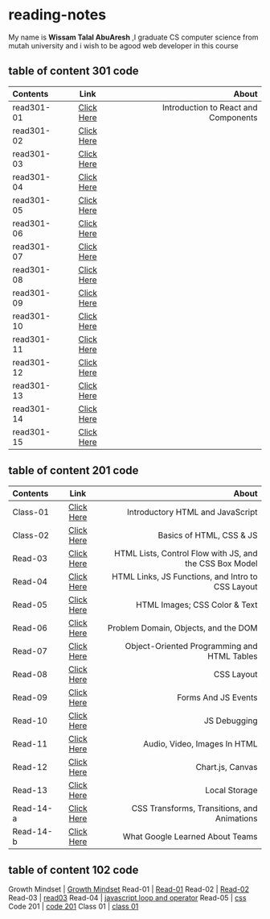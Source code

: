 # reading-notes

My name is **Wissam Talal AbuAresh** ,I graduate CS computer science from mutah university and i wish to be agood web developer in this course


## table of content 301 code

| Contents    | Link        |   About   |
| :---        |    :----:   |          ---: |
| read301-01    | [Click Here](https://wissamtalal9.github.io/reading-note/read301-01) | Introduction to React and Components |
| read301-02    | [Click Here](https://wissamtalal9.github.io/reading-note/read301-02) |  |
| read301-03     | [Click Here](https://wissamtalal9.github.io/reading-note/read301-03) |  |
| read301-04     | [Click Here](https://wissamtalal9.github.io/reading-note/read301-004) |  |
| read301-05    | [Click Here](https://wissamtalal9.github.io/reading-note/read301-05.md) | |
| read301-06    | [Click Here](https://wissamtalal9.github.io/reading-note/read301-06) | |
| read301-07    | [Click Here](https://wissamtalal9.github.io/reading-note/read301-07) |  |
| read301-08    | [Click Here](https://wissamtalal9.github.io/reading-note/read301-08) |  |
| read301-09    | [Click Here](https://wissamtalal9.github.io/reading-note/read301-09) | |
| read301-10    | [Click Here](https://wissamtalal9.github.io/reading-note/read301-10) |  |
| read301-11    | [Click Here](https://wissamtalal9.github.io/reading-note/read301-11) |  |
| read301-12    | [Click Here](https://wissamtalal9.github.io/reading-note/read301-12) |  |
| read301-13    | [Click Here](https://wissamtalal9.github.io/reading-note/read301-13) |  |
| read301-14    | [Click Here](https://wissamtalal9.github.io/reading-note/read301-14) |  |
| read301-15    | [Click Here](https://wissamtalal9.github.io/reading-note/read301-15) |  |








## table of content 201 code

| Contents    | Link        |   About   |
| :---        |    :----:   |          ---: |
| Class-01    | [Click Here](https://wissamtalal9.github.io/reading-note/class-01) | Introductory HTML and JavaScript |
| Class-02    | [Click Here](https://wissamtalal9.github.io/reading-note/class-02) | Basics of HTML, CSS & JS |
| Read-03     | [Click Here](https://wissamtalal9.github.io/reading-note/read-03) | HTML Lists, Control Flow with JS, and the CSS Box Model |
| Read-04     | [Click Here](https://wissamtalal9.github.io/reading-note/read-004) | HTML Links, JS Functions, and Intro to CSS Layout |
| Read-05    | [Click Here](https://wissamtalal9.github.io/reading-note/Read-05.md) | HTML Images; CSS Color & Text |
| Read-06    | [Click Here](https://wissamtalal9.github.io/reading-note/read-06) | Problem Domain, Objects, and the DOM |
| Read-07    | [Click Here](https://wissamtalal9.github.io/reading-note/read-07) | Object-Oriented Programming and HTML Tables |
| Read-08    | [Click Here](https://wissamtalal9.github.io/reading-note/read-08) | CSS Layout |
| Read-09    | [Click Here](https://wissamtalal9.github.io/reading-note/read-09) | Forms And JS Events |
| Read-10    | [Click Here](https://wissamtalal9.github.io/reading-note/read-10) | JS Debugging |
| Read-11    | [Click Here](https://wissamtalal9.github.io/reading-note/read-11) | Audio, Video, Images In HTML |
| Read-12    | [Click Here](https://wissamtalal9.github.io/reading-note/read-12) | Chart.js, Canvas |
| Read-13    | [Click Here](https://wissamtalal9.github.io/reading-note/read-13) | Local Storage |
| Read-14-a    | [Click Here](https://wissamtalal9.github.io/reading-note/read-14-a) | CSS Transforms, Transitions, and Animations |
| Read-14-b    | [Click Here](https://wissamtalal9.github.io/reading-note/read-14-b) | What Google Learned About Teams |

## table of content 102 code
       
Growth Mindset | [Growth Mindset](https://wissamtalal9.github.io/reading-note/Growth) 
Read-01 | [Read-01](https://wissamtalal9.github.io/reading-note/Read-01)
Read-02 | [Read-02](https://wissamtalal9.github.io/reading-note/Read-02)
Read-03 | [read03](https://wissamtalal9.github.io/reading-note/Read-03)
Read-04 | [javascript loop and operator](https://wissamtalal9.github.io/reading-note/Read-04)
Read-05 | [css](https://wissamtalal9.github.io/reading-note/Read-05)
Code 201 | [code 201](https://wissamtalal9.github.io/reading-note/code-201)
Class 01 | [class 01](https://wissamtalal9.github.io/reading-note/class-01)





 


